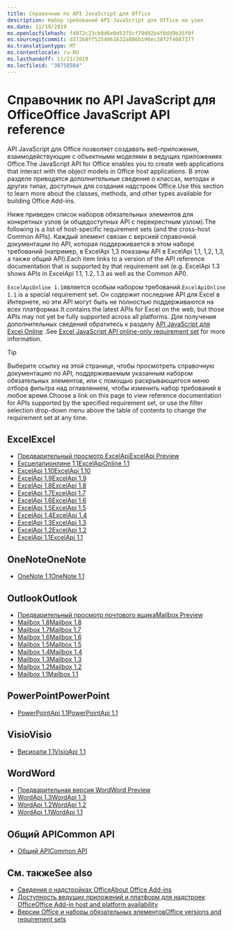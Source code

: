 ```yaml
---
title: Справочник по API JavaScript для Office
description: Набор требований API JavaScript для Office на узел
ms.date: 11/19/2019
ms.openlocfilehash: f4072c23cb0d6e0d5375cf79d92b4f6dd9b35f0f
ms.sourcegitcommit: d37268ff5254061632a886b196ec28f2f4087377
ms.translationtype: MT
ms.contentlocale: ru-RU
ms.lasthandoff: 11/21/2019
ms.locfileid: "38758584"
---
```

# <a name="office-javascript-api-reference"></a><span data-ttu-id="a703c-103">Справочник по API JavaScript для Office</span><span class="sxs-lookup"><span data-stu-id="a703c-103">Office JavaScript API reference</span></span>

<span data-ttu-id="a703c-104">API JavaScript для Office позволяет создавать веб-приложения, взаимодействующие с объектными моделями в ведущих приложениях Office.</span><span class="sxs-lookup"><span data-stu-id="a703c-104">The JavaScript API for Office enables you to create web applications that interact with the object models in Office host applications.</span></span> <span data-ttu-id="a703c-105">В этом разделе приводятся дополнительные сведения о классах, методах и других типах, доступных для создания надстроек Office.</span><span class="sxs-lookup"><span data-stu-id="a703c-105">Use this section to learn more about the classes, methods, and other types available for building Office Add-ins.</span></span>

<span data-ttu-id="a703c-106">Ниже приведен список наборов обязательных элементов для конкретных узлов (и общедоступных API с перекрестным узлом).</span><span class="sxs-lookup"><span data-stu-id="a703c-106">The following is a list of host-specific requirement sets (and the cross-host Common APIs).</span></span> <span data-ttu-id="a703c-107">Каждый элемент связан с версией справочной документации по API, которая поддерживается в этом наборе требований (например, в ExcelApi 1,3 показаны API в ExcelApi 1,1, 1,2, 1,3, а также общий API).</span><span class="sxs-lookup"><span data-stu-id="a703c-107">Each item links to a version of the API reference documentation that is supported by that requirement set (e.g. ExcelApi 1.3 shows APIs in ExcelApi 1.1, 1.2, 1.3 as well as the Common API).</span></span>

<span data-ttu-id="a703c-108">`ExcelApiOnline 1.1`является особым набором требований.</span><span class="sxs-lookup"><span data-stu-id="a703c-108">`ExcelApiOnline 1.1` is a special requirement set.</span></span> <span data-ttu-id="a703c-109">Он содержит последние API для Excel в Интернете, но эти API могут быть не полностью поддерживаются на всех платформах.</span><span class="sxs-lookup"><span data-stu-id="a703c-109">It contains the latest APIs for Excel on the web, but those APIs may not yet be fully supported across all platforms.</span></span> <span data-ttu-id="a703c-110">Для получения дополнительных сведений обратитесь к разделу [API JavaScript для Excel Online](/office/dev/add-ins/reference/requirement-sets/excel-api-online-requirement-set) .</span><span class="sxs-lookup"><span data-stu-id="a703c-110">See [Excel JavaScript API online-only requirement set](/office/dev/add-ins/reference/requirement-sets/excel-api-online-requirement-set) for more information.</span></span>

> [!TIP]
> <span data-ttu-id="a703c-111">Выберите ссылку на этой странице, чтобы просмотреть справочную документацию по API, поддерживаемым указанным набором обязательных элементов, или с помощью раскрывающегося меню отбора фильтра над оглавлением, чтобы изменить набор требований в любое время.</span><span class="sxs-lookup"><span data-stu-id="a703c-111">Choose a link on this page to view reference documentation for APIs supported by the specified requirement set, or use the filter selection drop-down menu above the table of contents to change the requirement set at any time.</span></span>

## <a name="excel"></a><span data-ttu-id="a703c-112">Excel</span><span class="sxs-lookup"><span data-stu-id="a703c-112">Excel</span></span>

- [<span data-ttu-id="a703c-113">Предварительный просмотр ExcelApi</span><span class="sxs-lookup"><span data-stu-id="a703c-113">ExcelApi Preview</span></span>](/javascript/api/excel?view=excel-js-preview)
- [<span data-ttu-id="a703c-114">Ексцелапионлине 1,1</span><span class="sxs-lookup"><span data-stu-id="a703c-114">ExcelApiOnline 1.1</span></span>](/javascript/api/excel?view=excel-js-online)
- [<span data-ttu-id="a703c-115">ExcelApi 1.10</span><span class="sxs-lookup"><span data-stu-id="a703c-115">ExcelApi 1.10</span></span>](/javascript/api/excel?view=excel-js-1.10)
- [<span data-ttu-id="a703c-116">ExcelApi 1.9</span><span class="sxs-lookup"><span data-stu-id="a703c-116">ExcelApi 1.9</span></span>](/javascript/api/excel?view=excel-js-1.9)
- [<span data-ttu-id="a703c-117">ExcelApi 1.8</span><span class="sxs-lookup"><span data-stu-id="a703c-117">ExcelApi 1.8</span></span>](/javascript/api/excel?view=excel-js-1.8)
- [<span data-ttu-id="a703c-118">ExcelApi 1.7</span><span class="sxs-lookup"><span data-stu-id="a703c-118">ExcelApi 1.7</span></span>](/javascript/api/excel?view=excel-js-1.7)
- [<span data-ttu-id="a703c-119">ExcelApi 1.6</span><span class="sxs-lookup"><span data-stu-id="a703c-119">ExcelApi 1.6</span></span>](/javascript/api/excel?view=excel-js-1.6)
- [<span data-ttu-id="a703c-120">ExcelApi 1.5</span><span class="sxs-lookup"><span data-stu-id="a703c-120">ExcelApi 1.5</span></span>](/javascript/api/excel?view=excel-js-1.5)
- [<span data-ttu-id="a703c-121">ExcelApi 1.4</span><span class="sxs-lookup"><span data-stu-id="a703c-121">ExcelApi 1.4</span></span>](/javascript/api/excel?view=excel-js-1.4)
- [<span data-ttu-id="a703c-122">ExcelApi 1.3</span><span class="sxs-lookup"><span data-stu-id="a703c-122">ExcelApi 1.3</span></span>](/javascript/api/excel?view=excel-js-1.3)
- [<span data-ttu-id="a703c-123">ExcelApi 1.2</span><span class="sxs-lookup"><span data-stu-id="a703c-123">ExcelApi 1.2</span></span>](/javascript/api/excel?view=excel-js-1.2)
- [<span data-ttu-id="a703c-124">ExcelApi 1.1</span><span class="sxs-lookup"><span data-stu-id="a703c-124">ExcelApi 1.1</span></span>](/javascript/api/excel?view=excel-js-1.1)

## <a name="onenote"></a><span data-ttu-id="a703c-125">OneNote</span><span class="sxs-lookup"><span data-stu-id="a703c-125">OneNote</span></span>

- [<span data-ttu-id="a703c-126">OneNote 1,1</span><span class="sxs-lookup"><span data-stu-id="a703c-126">OneNote 1.1</span></span>](/javascript/api/onenote?view=onenote-js-1.1)

## <a name="outlook"></a><span data-ttu-id="a703c-127">Outlook</span><span class="sxs-lookup"><span data-stu-id="a703c-127">Outlook</span></span>

- [<span data-ttu-id="a703c-128">Предварительный просмотр почтового ящика</span><span class="sxs-lookup"><span data-stu-id="a703c-128">Mailbox Preview</span></span>](/javascript/api/outlook?view=outlook-js-preview)
- [<span data-ttu-id="a703c-129">Mailbox 1.8</span><span class="sxs-lookup"><span data-stu-id="a703c-129">Mailbox 1.8</span></span>](/javascript/api/outlook?view=outlook-js-1.8)
- [<span data-ttu-id="a703c-130">Mailbox 1.7</span><span class="sxs-lookup"><span data-stu-id="a703c-130">Mailbox 1.7</span></span>](/javascript/api/outlook?view=outlook-js-1.7)
- [<span data-ttu-id="a703c-131">Mailbox 1.6</span><span class="sxs-lookup"><span data-stu-id="a703c-131">Mailbox 1.6</span></span>](/javascript/api/outlook?view=outlook-js-1.6)
- [<span data-ttu-id="a703c-132">Mailbox 1.5</span><span class="sxs-lookup"><span data-stu-id="a703c-132">Mailbox 1.5</span></span>](/javascript/api/outlook?view=outlook-js-1.5)
- [<span data-ttu-id="a703c-133">Mailbox 1.4</span><span class="sxs-lookup"><span data-stu-id="a703c-133">Mailbox 1.4</span></span>](/javascript/api/outlook?view=outlook-js-1.4)
- [<span data-ttu-id="a703c-134">Mailbox 1.3</span><span class="sxs-lookup"><span data-stu-id="a703c-134">Mailbox 1.3</span></span>](/javascript/api/outlook?view=outlook-js-1.3)
- [<span data-ttu-id="a703c-135">Mailbox 1.2</span><span class="sxs-lookup"><span data-stu-id="a703c-135">Mailbox 1.2</span></span>](/javascript/api/outlook?view=outlook-js-1.2)
- [<span data-ttu-id="a703c-136">Mailbox 1.1</span><span class="sxs-lookup"><span data-stu-id="a703c-136">Mailbox 1.1</span></span>](/javascript/api/outlook?view=outlook-js-1.1)

## <a name="powerpoint"></a><span data-ttu-id="a703c-137">PowerPoint</span><span class="sxs-lookup"><span data-stu-id="a703c-137">PowerPoint</span></span>

- [<span data-ttu-id="a703c-138">PowerPointApi 1.1</span><span class="sxs-lookup"><span data-stu-id="a703c-138">PowerPointApi 1.1</span></span>](/javascript/api/powerpoint?view=powerpoint-js-1.1)

## <a name="visio"></a><span data-ttu-id="a703c-139">Visio</span><span class="sxs-lookup"><span data-stu-id="a703c-139">Visio</span></span>

- [<span data-ttu-id="a703c-140">Висиоапи 1,1</span><span class="sxs-lookup"><span data-stu-id="a703c-140">VisioApi 1.1</span></span>](/javascript/api/visio?view=visio-js-1.1)

## <a name="word"></a><span data-ttu-id="a703c-141">Word</span><span class="sxs-lookup"><span data-stu-id="a703c-141">Word</span></span>

- [<span data-ttu-id="a703c-142">Предварительная версия Word</span><span class="sxs-lookup"><span data-stu-id="a703c-142">Word Preview</span></span>](/javascript/api/word?view=word-js-preview)
- [<span data-ttu-id="a703c-143">WordApi 1.3</span><span class="sxs-lookup"><span data-stu-id="a703c-143">WordApi 1.3</span></span>](/javascript/api/word?view=word-js-1.3)
- [<span data-ttu-id="a703c-144">WordApi 1.2</span><span class="sxs-lookup"><span data-stu-id="a703c-144">WordApi 1.2</span></span>](/javascript/api/word?view=word-js-1.2)
- [<span data-ttu-id="a703c-145">WordApi 1.1</span><span class="sxs-lookup"><span data-stu-id="a703c-145">WordApi 1.1</span></span>](/javascript/api/word?view=word-js-1.1)

## <a name="common-api"></a><span data-ttu-id="a703c-146">Общий API</span><span class="sxs-lookup"><span data-stu-id="a703c-146">Common API</span></span>

- [<span data-ttu-id="a703c-147">Общий API</span><span class="sxs-lookup"><span data-stu-id="a703c-147">Common API</span></span>](/javascript/api/office?view=common-js)

## <a name="see-also"></a><span data-ttu-id="a703c-148">См. также</span><span class="sxs-lookup"><span data-stu-id="a703c-148">See also</span></span>

- [<span data-ttu-id="a703c-149">Сведения о надстройках Office</span><span class="sxs-lookup"><span data-stu-id="a703c-149">About Office Add-ins</span></span>](/office/dev/add-ins/overview)
- [<span data-ttu-id="a703c-150">Доступность ведущих приложений и платформ для надстроек Office</span><span class="sxs-lookup"><span data-stu-id="a703c-150">Office Add-in host and platform availability</span></span>](/office/dev/add-ins/overview/office-add-in-availability)
- [<span data-ttu-id="a703c-151">Версии Office и наборы обязательных элементов</span><span class="sxs-lookup"><span data-stu-id="a703c-151">Office versions and requirement sets</span></span>](/office/dev/add-ins/develop/office-versions-and-requirement-sets)
